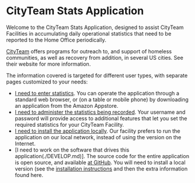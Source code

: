 # CityTeam Stats Application

Welcome to the CityTeam Stats Application, designed to assist CityTeam
Facilities in accumulating daily operational statistics that need to be
reported to the Home Office periodically.

[CityTeam](https://cityteam.org) offers programs for outreach to, and
support of homeless communities, as well as recovery from addition,
in several US cities.  See their website for more information.

The information covered is targeted for different user types, with
separate pages customized to your needs:
* [I need to enter statistics](./USER.md).  You can operate the
  application through a standard web browser, or (on a table or mobile
  phone) by downloading an application from the Amazon Appstore.
* [I need to administer the statistics being recorded](./ADMIN.md).  Your
  username and password will provide access to additional features that
  let you set the required statistics for your CityTeam Facility.
* [I need to install the application locally](./INSTALL.md).  Our facility
  prefers to run the application on our local network, instead of using
  the version on the Internet.
* [I need to work on the software that drives this application(./DEVELOP.md)].
  The source code for the entire application is open source, and available
  [at GitHub](https://cityteam.github.com/stats).  You will need to install
  a local version (see the [installation instructions](./INSTALL.md) and
  then the extra information found here.
